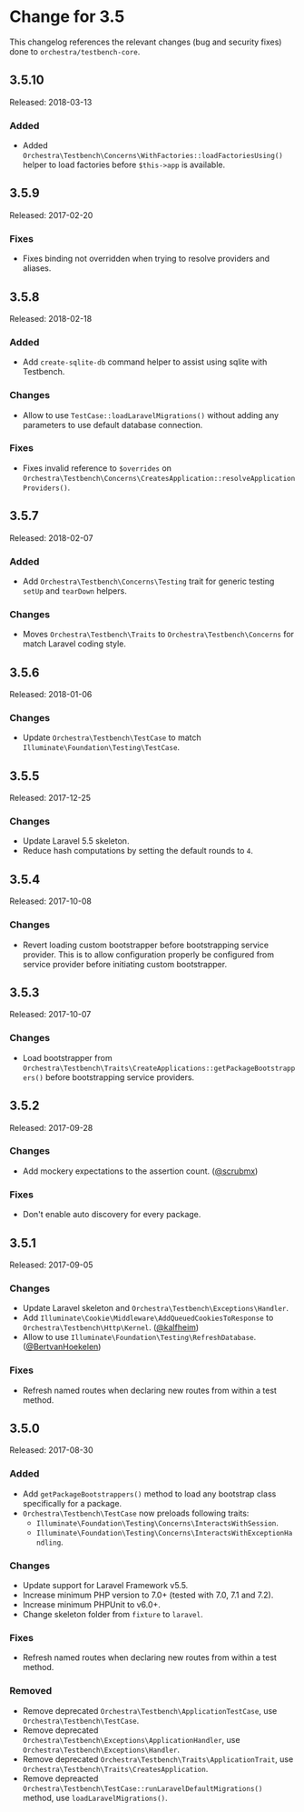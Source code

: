 # Change for 3.5

This changelog references the relevant changes (bug and security fixes) done to `orchestra/testbench-core`.

## 3.5.10

Released: 2018-03-13

### Added

* Added `Orchestra\Testbench\Concerns\WithFactories::loadFactoriesUsing()` helper to load factories before `$this->app` is available.

## 3.5.9

Released: 2017-02-20

### Fixes

* Fixes binding not overridden when trying to resolve providers and aliases.

## 3.5.8

Released: 2018-02-18

### Added

* Add `create-sqlite-db` command helper to assist using sqlite with Testbench.

### Changes

* Allow to use `TestCase::loadLaravelMigrations()` without adding any parameters to use default database connection.

### Fixes

* Fixes invalid reference to `$overrides` on `Orchestra\Testbench\Concerns\CreatesApplication::resolveApplicationProviders()`.

## 3.5.7

Released: 2018-02-07

### Added

* Add `Orchestra\Testbench\Concerns\Testing` trait for generic testing `setUp` and `tearDown` helpers.

### Changes

* Moves `Orchestra\Testbench\Traits` to `Orchestra\Testbench\Concerns` for match Laravel coding style.

## 3.5.6

Released: 2018-01-06

### Changes

* Update `Orchestra\Testbench\TestCase` to match `Illuminate\Foundation\Testing\TestCase`.

## 3.5.5

Released: 2017-12-25

### Changes

* Update Laravel 5.5 skeleton.
* Reduce hash computations by setting the default rounds to `4`.

## 3.5.4

Released: 2017-10-08

### Changes

* Revert loading custom bootstrapper before bootstrapping service provider. This is to allow configuration properly be configured from service provider before initiating custom bootstrapper.

## 3.5.3

Released: 2017-10-07

### Changes

* Load bootstrapper from `Orchestra\Testbench\Traits\CreateApplications::getPackageBootstrappers()` before bootstrapping service providers.

## 3.5.2

Released: 2017-09-28

### Changes

* Add mockery expectations to the assertion count. ([@scrubmx](https://github.com/scrubmx))

### Fixes

* Don't enable auto discovery for every package.

## 3.5.1

Released: 2017-09-05

### Changes

* Update Laravel skeleton and `Orchestra\Testbench\Exceptions\Handler`.
* Add `Illuminate\Cookie\Middleware\AddQueuedCookiesToResponse` to `Orchestra\Testbench\Http\Kernel`. ([@kalfheim](https://github.com/kalfheim))
* Allow to use `Illuminate\Foundation\Testing\RefreshDatabase`. ([@BertvanHoekelen](https://github.com/BertvanHoekelen))

### Fixes

* Refresh named routes when declaring new routes from within a test method.

## 3.5.0

Released: 2017-08-30

### Added

* Add `getPackageBootstrappers()` method to load any bootstrap class specifically for a package.
* `Orchestra\Testbench\TestCase` now preloads following traits:
    - `Illuminate\Foundation\Testing\Concerns\InteractsWithSession`.
    - `Illuminate\Foundation\Testing\Concerns\InteractsWithExceptionHandling`.

### Changes

* Update support for Laravel Framework v5.5.
* Increase minimum PHP version to 7.0+ (tested with 7.0, 7.1 and 7.2).
* Increase minimum PHPUnit to v6.0+.
* Change skeleton folder from `fixture` to `laravel`.

### Fixes

* Refresh named routes when declaring new routes from within a test method.

### Removed

* Remove deprecated `Orchestra\Testbench\ApplicationTestCase`, use `Orchestra\Testbench\TestCase`.
* Remove deprecated `Orchestra\Testbench\Exceptions\ApplicationHandler`, use `Orchestra\Testbench\Exceptions\Handler`.
* Remove deprecated `Orchestra\Testbench\Traits\ApplicationTrait`, use `Orchestra\Testbench\Traits\CreatesApplication`.
* Remove depreacted `Orchestra\Testbench\TestCase::runLaravelDefaultMigrations()` method, use `loadLaravelMigrations()`.
